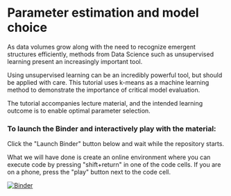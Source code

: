 # Parameter estimation and model choice

As data volumes grow along with the need to recognize emergent structures efficiently, methods from Data Science such as unsupervised learning present an increasingly important tool.

Using unsupervised learning can be an incredibly powerful tool, but should be applied with care. This tutorial uses k-means as a machine learning method to demonstrate the importance of critical model evaluation.

The tutorial accompanies lecture material, and the intended learning outcome is to enable optimal parameter selection.


### To launch the Binder and interactively play with the material:

Click the "Launch Binder" button below and wait while the repository starts. 

What we will have done is create an online environment where you can execute code by pressing "shift+return" in one of the code cells. If you are on a phone, press the "play" button next to the code cell.


[![Binder](https://mybinder.org/badge_logo.svg)](https://mybinder.org/v2/gh/maikejulie/parameterEstimation/master?filepath=parameterEstimationAndModelChoice.ipynb)
